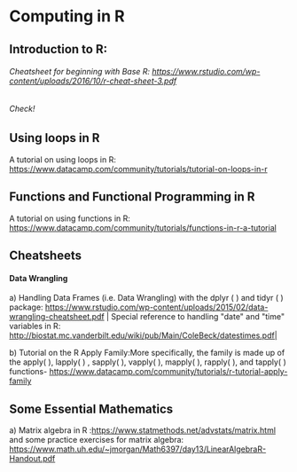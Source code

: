 # Computing in R

## Introduction to R: 
###### Cheatsheet for beginning with Base R: https://www.rstudio.com/wp-content/uploads/2016/10/r-cheat-sheet-3.pdf
###### Check!

## Using loops in R
A tutorial on using loops in R: https://www.datacamp.com/community/tutorials/tutorial-on-loops-in-r

## Functions and Functional Programming in R
A tutorial on using functions in R: https://www.datacamp.com/community/tutorials/functions-in-r-a-tutorial

## Cheatsheets
#### Data Wrangling
a) Handling Data Frames (i.e. Data Wrangling) with the dplyr ( ) and tidyr ( ) package: https://www.rstudio.com/wp-content/uploads/2015/02/data-wrangling-cheatsheet.pdf     | Special reference to handling "date" and "time" variables in R: http://biostat.mc.vanderbilt.edu/wiki/pub/Main/ColeBeck/datestimes.pdf| 

b) Tutorial on the R Apply Family:More specifically, the family is made up of the apply( ), lapply( ) , sapply( ), vapply( ), mapply( ), rapply( ), and tapply( ) functions- https://www.datacamp.com/community/tutorials/r-tutorial-apply-family


## Some Essential Mathematics
a) Matrix algebra in R :https://www.statmethods.net/advstats/matrix.html and some practice exercises for matrix algebra: https://www.math.uh.edu/~jmorgan/Math6397/day13/LinearAlgebraR-Handout.pdf


